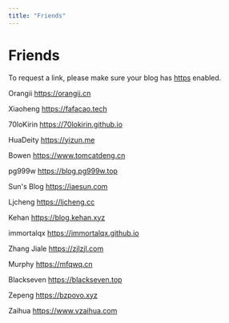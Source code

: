 ```yaml
---
title: "Friends"
---
```

# Friends

To request a link, please make sure your blog has [https](https://en.wikipedia.org/wiki/HTTPS) enabled.

Orangii https://orangii.cn

Xiaoheng https://fafacao.tech

70loKirin https://70lokirin.github.io

HuaDeity https://yizun.me

Bowen https://www.tomcatdeng.cn

pg999w https://blog.pg999w.top

Sun's Blog https://iaesun.com

Ljcheng https://ljcheng.cc

Kehan https://blog.kehan.xyz

immortalqx https://immortalqx.github.io

Zhang Jiale https://zjlzjl.com

Murphy https://mfqwq.cn

Blackseven https://blackseven.top

Zepeng https://bzpovo.xyz

Zaihua https://www.vzaihua.com
